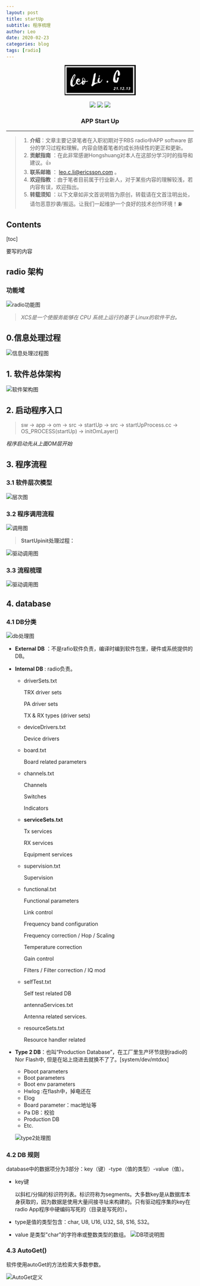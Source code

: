 ```yaml
---
layout: post
title: startUp
subtitle: 程序梳理
author: Leo
date: 2020-02-23
categories: blog
tags: [radio]
---
```


<p align="center">

<a href="https://github.com/Leo-2019" target="_blank">
	<img src="https://github.com/Leo-2019/Picture/blob/main/pictures/logo/square_mid.jpg?raw=true" width=""/>
</a>

</p>

<p align="center">
  <a href="https://github.com/Leo-2019"><img src="https://img.shields.io/badge/Author-Leo-blue.svg"></a>
  <a href="https://www.ericsson.com"><img src="https://img.shields.io/badge/company-Ericssion-brightgreen.svg"></a>
  <a href="https://internal.ericsson.com/org/31580708?unit=31580708"><img src="https://img.shields.io/badge/Unit-RPCN_SWD_APP4-red.svg"></a>
</p>

<h3 align="center">APP Start Up</h3>

---

> 1. **介绍**：文章主要记录笔者在入职初期对于RBS radio中APP software 部分的学习过程和理解。内容会随着笔者的成长持续性的更正和更新。
> 2. **贡献指南** ：在此非常感谢Hongshuang对本人在这部分学习时的指导和建议。👍
> 3. **联系邮箱** ： leo.c.li@ericsson.com 。
> 4. **欢迎指教** ：由于笔者目前属于行业新人，对于某些内容的理解较浅，若内容有误，欢迎指出。
> 5. **转载须知** ：以下文章如非文首说明皆为原创，转载请在文首注明出处，请勿恶意抄袭/搬运。让我们一起维护一个良好的技术创作环境！⛽️

## Contents

[toc]

要写的内容


## radio 架构

### 功能域

![radio功能图](/pictures/Picture10.png)

> *XCS是一个使服务能够在 CPU 系统上运行的基于 Linux的软件平台。*


## 0.信息处理过程

![信息处理过程图](pictures/radio_architecture.png)

## 1. 软件总体架构

![软件架构图](/pictures/Picture0.png)

## 2. 启动程序入口

> sw -> app -> om -> src -> startUp -> src -> startUpProcess.cc -> OS_PROCESS(startUp) -> initOmLayer()

 *程序启动先从上面OM层开始*

## 3. 程序流程

### 3.1 软件层次模型

![层次图](/pictures/Picture1.png)

### 3.2 程序调用流程

![调用图](/pictures/Picture2.png)

> **StartUpinit处理过程：**

![驱动调用图](/pictures/Picture3.png)

### 3.3 流程梳理

![驱动调用图](/pictures/Picture8.png)

## 4. database

### 4.1 DB分类

![db处理图](/pictures/Picture4.png)

* **External DB** ：不是rafio软件负责，编译时编到软件包里，硬件或系统提供的DB。
* **Internal DB** : radio负责。
  
  * driverSets.txt

    TRX driver sets

    PA driver sets

    TX  & RX types (driver sets)

  * deviceDrivers.txt

    Device drivers  

  * board.txt
  
    Board related parameters

  * channels.txt
  
    Channels

    Switches

    Indicators

  * **serviceSets.txt**
  
    Tx services

    RX services

    Equipment services

  * supervision.txt
  
    Supervision

  * functional.txt
  
    Functional parameters

    Link control

    Frequency band configuration

    Frequency correction / Hop / Scaling

    Temperature correction

    Gain control

    Filters / Filter correction / IQ mod

  * selfTest.txt
  
    Self test related DB

    antennaServices.txt

    Antenna related services.

  * resourceSets.txt
  
    Resource handler related

* **Type 2 DB**：也叫“Production Database”，在工厂里生产环节烧到radio的Nor Flash中, 但是在站上烧进去就换不了了。[system/dev/mtdxx]
  * Pboot parameters
  * Boot parameters
  * Boot env parameters
  * Hwlog :在flash中，掉电还在
  * Elog
  * Board parameter：mac地址等
  * Pa DB：校验
  * Production DB
  * Etc.
  
  ![type2处理图](/pictures/Picture5.png)

### 4.2 DB 规则

database中的数据项分为3部分：key（键）-type（值的类型）-value（值）。

* key键
  
  以斜杠/分隔的标识符列表。标识符称为segments。大多数key是从数据库本身获取的，因为数据是使用大量间接寻址来构建的。只有驱动程序集的key在radio App程序中硬编码写死的（目录是写死的）。

* type是值的类型包含：char, U8, U16, U32, S8, S16, S32。
  
* value 是类型"char"的字符串或整数类型的数组。
 ![DB项说明图](/pictures/Picture6.png)

### 4.3 AutoGet()

软件使用autoGet的方法检索大多数参数。

 ![AutoGet定义](/pictures/Picture7.png)
